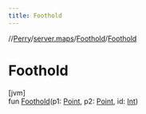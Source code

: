 ```yaml
---
title: Foothold
---
```

//[Perry](../../../index.html)/[server.maps](../index.html)/[Foothold](index.html)/[Foothold](-foothold.html)



# Foothold



[jvm]\
fun [Foothold](-foothold.html)(p1: [Point](https://docs.oracle.com/javase/8/docs/api/java/awt/Point.html), p2: [Point](https://docs.oracle.com/javase/8/docs/api/java/awt/Point.html), id: [Int](https://kotlinlang.org/api/latest/jvm/stdlib/kotlin/-int/index.html))




